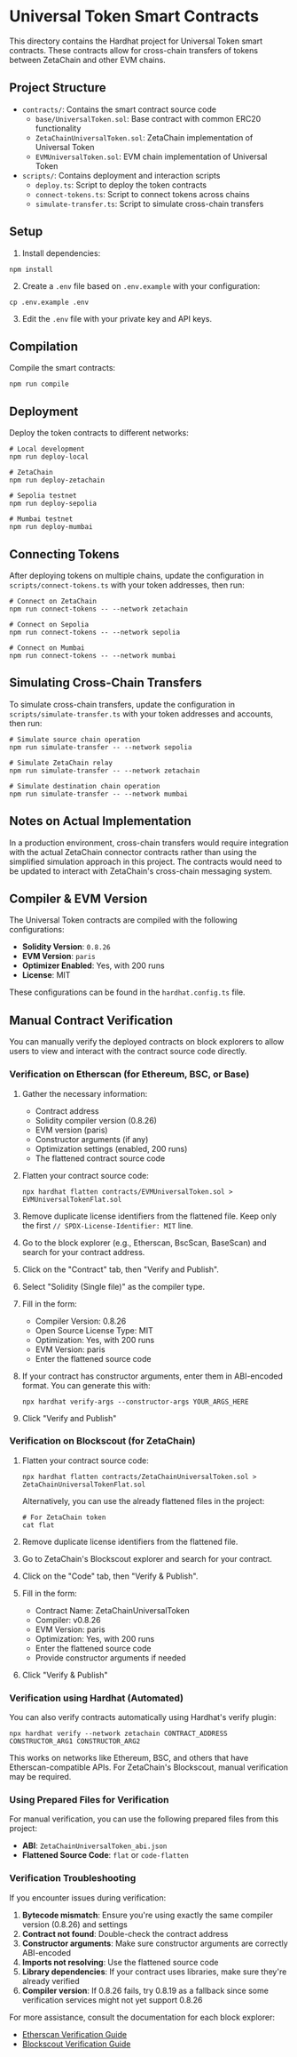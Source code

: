 # Universal Token Smart Contracts

This directory contains the Hardhat project for Universal Token smart contracts. These contracts allow for cross-chain transfers of tokens between ZetaChain and other EVM chains.

## Project Structure

- `contracts/`: Contains the smart contract source code
  - `base/UniversalToken.sol`: Base contract with common ERC20 functionality
  - `ZetaChainUniversalToken.sol`: ZetaChain implementation of Universal Token
  - `EVMUniversalToken.sol`: EVM chain implementation of Universal Token
- `scripts/`: Contains deployment and interaction scripts
  - `deploy.ts`: Script to deploy the token contracts
  - `connect-tokens.ts`: Script to connect tokens across chains
  - `simulate-transfer.ts`: Script to simulate cross-chain transfers

## Setup

1. Install dependencies:
```
npm install
```

2. Create a `.env` file based on `.env.example` with your configuration:
```
cp .env.example .env
```

3. Edit the `.env` file with your private key and API keys.

## Compilation

Compile the smart contracts:

```
npm run compile
```

## Deployment

Deploy the token contracts to different networks:

```
# Local development
npm run deploy-local

# ZetaChain
npm run deploy-zetachain

# Sepolia testnet
npm run deploy-sepolia

# Mumbai testnet
npm run deploy-mumbai
```

## Connecting Tokens

After deploying tokens on multiple chains, update the configuration in `scripts/connect-tokens.ts` with your token addresses, then run:

```
# Connect on ZetaChain
npm run connect-tokens -- --network zetachain

# Connect on Sepolia
npm run connect-tokens -- --network sepolia

# Connect on Mumbai
npm run connect-tokens -- --network mumbai
```

## Simulating Cross-Chain Transfers

To simulate cross-chain transfers, update the configuration in `scripts/simulate-transfer.ts` with your token addresses and accounts, then run:

```
# Simulate source chain operation
npm run simulate-transfer -- --network sepolia

# Simulate ZetaChain relay
npm run simulate-transfer -- --network zetachain

# Simulate destination chain operation
npm run simulate-transfer -- --network mumbai
```

## Notes on Actual Implementation

In a production environment, cross-chain transfers would require integration with the actual ZetaChain connector contracts rather than using the simplified simulation approach in this project. The contracts would need to be updated to interact with ZetaChain's cross-chain messaging system.

## Compiler & EVM Version

The Universal Token contracts are compiled with the following configurations:

- **Solidity Version**: `0.8.26`
- **EVM Version**: `paris`
- **Optimizer Enabled**: Yes, with 200 runs
- **License**: MIT

These configurations can be found in the `hardhat.config.ts` file.

## Manual Contract Verification

You can manually verify the deployed contracts on block explorers to allow users to view and interact with the contract source code directly.

### Verification on Etherscan (for Ethereum, BSC, or Base)

1. Gather the necessary information:
   - Contract address
   - Solidity compiler version (0.8.26)
   - EVM version (paris)
   - Constructor arguments (if any)
   - Optimization settings (enabled, 200 runs)
   - The flattened contract source code

2. Flatten your contract source code:
   ```
   npx hardhat flatten contracts/EVMUniversalToken.sol > EVMUniversalTokenFlat.sol
   ```

3. Remove duplicate license identifiers from the flattened file. Keep only the first `// SPDX-License-Identifier: MIT` line.

4. Go to the block explorer (e.g., Etherscan, BscScan, BaseScan) and search for your contract address.

5. Click on the "Contract" tab, then "Verify and Publish".

6. Select "Solidity (Single file)" as the compiler type.

7. Fill in the form:
   - Compiler Version: 0.8.26
   - Open Source License Type: MIT
   - Optimization: Yes, with 200 runs
   - EVM Version: paris
   - Enter the flattened source code

8. If your contract has constructor arguments, enter them in ABI-encoded format. You can generate this with:
   ```
   npx hardhat verify-args --constructor-args YOUR_ARGS_HERE
   ```

9. Click "Verify and Publish"

### Verification on Blockscout (for ZetaChain)

1. Flatten your contract source code:
   ```
   npx hardhat flatten contracts/ZetaChainUniversalToken.sol > ZetaChainUniversalTokenFlat.sol
   ```
   
   Alternatively, you can use the already flattened files in the project:
   ```
   # For ZetaChain token
   cat flat
   ```

2. Remove duplicate license identifiers from the flattened file.

3. Go to ZetaChain's Blockscout explorer and search for your contract.

4. Click on the "Code" tab, then "Verify & Publish".

5. Fill in the form:
   - Contract Name: ZetaChainUniversalToken
   - Compiler: v0.8.26
   - EVM Version: paris
   - Optimization: Yes, with 200 runs
   - Enter the flattened source code
   - Provide constructor arguments if needed

6. Click "Verify & Publish"

### Verification using Hardhat (Automated)

You can also verify contracts automatically using Hardhat's verify plugin:

```
npx hardhat verify --network zetachain CONTRACT_ADDRESS CONSTRUCTOR_ARG1 CONSTRUCTOR_ARG2
```

This works on networks like Ethereum, BSC, and others that have Etherscan-compatible APIs. For ZetaChain's Blockscout, manual verification may be required.

### Using Prepared Files for Verification

For manual verification, you can use the following prepared files from this project:

- **ABI**: `ZetaChainUniversalToken_abi.json`
- **Flattened Source Code**: `flat` or `code-flatten` 

### Verification Troubleshooting

If you encounter issues during verification:

1. **Bytecode mismatch**: Ensure you're using exactly the same compiler version (0.8.26) and settings
2. **Contract not found**: Double-check the contract address
3. **Constructor arguments**: Make sure constructor arguments are correctly ABI-encoded
4. **Imports not resolving**: Use the flattened source code
5. **Library dependencies**: If your contract uses libraries, make sure they're already verified
6. **Compiler version**: If 0.8.26 fails, try 0.8.19 as a fallback since some verification services might not yet support 0.8.26

For more assistance, consult the documentation for each block explorer:
- [Etherscan Verification Guide](https://etherscan.io/verifyContract)
- [Blockscout Verification Guide](https://docs.blockscout.com/for-users/smart-contract-interaction/verifying-a-smart-contract)
